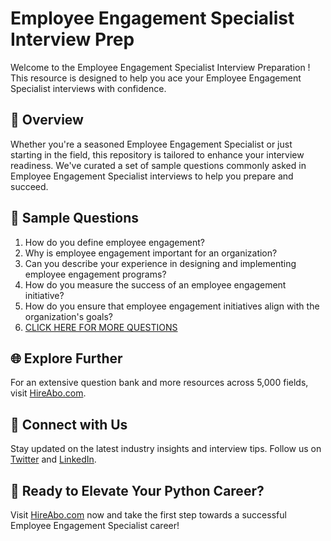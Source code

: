 # Employee Engagement Specialist Interview Prep

Welcome to the Employee Engagement Specialist Interview Preparation ! This resource is designed to help you ace your Employee Engagement Specialist interviews with confidence.

## 🚀 Overview

Whether you're a seasoned Employee Engagement Specialist or just starting in the field, this repository is tailored to enhance your interview readiness. We've curated a set of sample questions commonly asked in Employee Engagement Specialist interviews to help you prepare and succeed.

## 📝 Sample Questions

1. How do you define employee engagement?
2. Why is employee engagement important for an organization?
3. Can you describe your experience in designing and implementing employee engagement programs?
4. How do you measure the success of an employee engagement initiative?
5. How do you ensure that employee engagement initiatives align with the organization's goals?
6. [CLICK HERE FOR MORE QUESTIONS](https://hireabo.com/job/1_1_40/Employee%20Engagement%20Specialist)

## 🌐 Explore Further

For an extensive question bank and more resources across 5,000 fields, visit [HireAbo.com](https://www.hireabo.com).

## 📱 Connect with Us

Stay updated on the latest industry insights and interview tips. Follow us on [Twitter](https://twitter.com/hireabo) and [LinkedIn](https://www.linkedin.com/in/hire-abo-3609972a8/).

## 🚀 Ready to Elevate Your Python Career?

Visit [HireAbo.com](https://www.hireabo.com) now and take the first step towards a successful Employee Engagement Specialist career!
